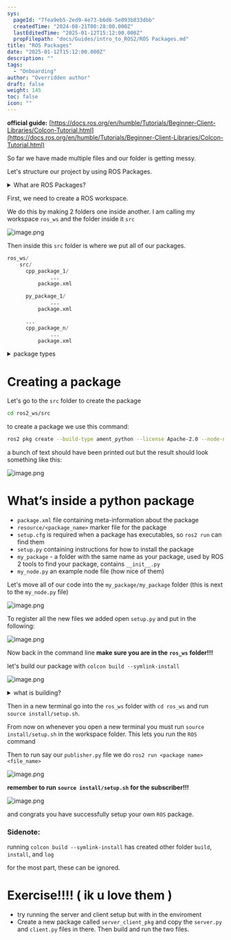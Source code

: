 ```yaml
---
sys:
  pageId: "7fea9eb5-2ed9-4e73-b6d6-5e093b833dbb"
  createdTime: "2024-08-21T00:28:00.000Z"
  lastEditedTime: "2025-01-12T15:12:00.000Z"
  propFilepath: "docs/Guides/intro_to_ROS2/ROS Packages.md"
title: "ROS Packages"
date: "2025-01-12T15:12:00.000Z"
description: ""
tags:
  - "Onboarding"
author: "Overridden author"
draft: false
weight: 145
toc: false
icon: ""
---
```


**official guide:** [https://docs.ros.org/en/humble/Tutorials/Beginner-Client-Libraries/Colcon-Tutorial.html](https://docs.ros.org/en/humble/Tutorials/Beginner-Client-Libraries/Colcon-Tutorial.html)

So far we have made multiple files and our folder is getting messy.

Let's structure our project by using ROS Packages.

<details>

<summary>What are ROS Packages?</summary>

ROS Packages are, as the name implies, packages of code that are highly sharable between ROS developers.

They consist of a folder, `package.xml` file, and source code

```python
      cpp_package_1/
		      ... imagine much code files here ..
          package.xml
```

</details>

First, we need to create a ROS workspace.

We do this by making 2 folders one inside another. I am calling my workspace `ros_ws` and the folder inside it `src`

![image.png](https://prod-files-secure.s3.us-west-2.amazonaws.com/d518164a-d88e-44d1-a4ee-3adb3bd8bce0/70706947-fd18-4537-a67b-e12946812d31/image.png?X-Amz-Algorithm=AWS4-HMAC-SHA256&X-Amz-Content-Sha256=UNSIGNED-PAYLOAD&X-Amz-Credential=ASIAZI2LB466YG6HH3XN%2F20250318%2Fus-west-2%2Fs3%2Faws4_request&X-Amz-Date=20250318T061138Z&X-Amz-Expires=3600&X-Amz-Security-Token=IQoJb3JpZ2luX2VjEP7%2F%2F%2F%2F%2F%2F%2F%2F%2F%2FwEaCXVzLXdlc3QtMiJGMEQCIB4neBMzQGCtfJqo0w2RoCCn9Cm6Fnt5A1ggP5cr%2B9%2BxAiAkRz%2FMSIyi2nhj3NJgOH5U7Fdr87BCX1FTKiN28pzJeyr%2FAwhWEAAaDDYzNzQyMzE4MzgwNSIMx2FQAOcURRfBudieKtwDYp1dF6m0TsqbyaGiFKB1zT1wBCAzV%2BPUnG%2Bl2RCEGJMQW8CMSAYTSzJafzTBW0obyqbMBYFc7I3X0aKc4yw4E8LHEMDTIDRwio1mLGqTJO6%2FE5UN72kuT6Wi54HeOj1fshGoEw%2B%2FBETkvv5HcTobA%2FeKLUjXePlt157ws8AWQcxsCHlTCiw1UUYd746%2Bt46FBGLhCwkCdLsX%2FTzVkEEhU2pTBllqbGXx7rxqs8hVQ6JY3Ci2yjaC7522q3ylcjpcMacud9h3y0GpPqq6R9hBSmhSAeAE%2BdNELehjLjFuUWo8ntveoZsSA4vDFwUhMfbS%2BCai6rTfyVx3BHSSucrZdJL9TQNveBkGikd1A1go%2BudvsUCyUJM1AkCZn1F8FXsyA70hmiTWwZ2SqAyFWfG%2FePHU32pbx9xGB9F0ykiskb9Q1ZExN3GxQLSWf2MBGKESnYZMLZJ%2BrO94BlhOYGgcU34DRtOJ72VCZCerpfyKStX5xpk53OivQ3%2B6G0U5mApBDwEUpxgAqfA6Q7gA9EMpYQtFWwqBNvGoFPbSGIuCZuqmXb2z8e4JrQ5D8hmP874%2Bn7uwBHLTiwQJJTKa4VsKR6gGh6SIgOeCpldswHh%2FSNZ9Y3KQvjvTRKjS0eIwhYfkvgY6pgG4nm9xN9s5u3RsP%2FrVstdiXgx9O%2FQBUoX8JSeDPoydWiSJzeFJXwz9w7mMDw5wMh0B4MYFpGOBCuu5MAaw9MP8h2TLi31r%2FVRdnfCN2MDSBG%2Bi0rUx7kwrktNAWRjFlm8gTnvvfsuRQ0i2xkfohAdha5wz%2FtfsCA0jHT95XxO%2FwVpf1g%2FeX%2F8ByVdMz7ECwIpOxAW31qdpLyVEEpyHRBFUi2jQ0sbi&X-Amz-Signature=619127fa8cb7c30123a4845d0d50190a959698390e1ed0ccd3705526c88cc42f&X-Amz-SignedHeaders=host&x-id=GetObject)

Then inside this `src` folder is where we put all of our packages.

```python
ros_ws/
    src/
      cpp_package_1/
		      ...
          package.xml

      py_package_1/
		      ...
          package.xml

      ...
      cpp_package_n/
		      ...
          package.xml

```

<details>

<summary>package types</summary>

packages can be either `C++` or python.

the intern file structure is different for each but for this guide we will stick to creating python packages

</details>

# Creating a package

Let's go to the `src` folder to create the package

```bash
cd ros2_ws/src
```

to create a package we use this command:

```bash
ros2 pkg create --build-type ament_python --license Apache-2.0 --node-name my_node my_package
```

a bunch of text should have been printed out but the result should look something like this:

![image.png](https://prod-files-secure.s3.us-west-2.amazonaws.com/d518164a-d88e-44d1-a4ee-3adb3bd8bce0/e6cf1e3f-8512-4a3e-b131-079f800bf3e8/image.png?X-Amz-Algorithm=AWS4-HMAC-SHA256&X-Amz-Content-Sha256=UNSIGNED-PAYLOAD&X-Amz-Credential=ASIAZI2LB466YG6HH3XN%2F20250318%2Fus-west-2%2Fs3%2Faws4_request&X-Amz-Date=20250318T061138Z&X-Amz-Expires=3600&X-Amz-Security-Token=IQoJb3JpZ2luX2VjEP7%2F%2F%2F%2F%2F%2F%2F%2F%2F%2FwEaCXVzLXdlc3QtMiJGMEQCIB4neBMzQGCtfJqo0w2RoCCn9Cm6Fnt5A1ggP5cr%2B9%2BxAiAkRz%2FMSIyi2nhj3NJgOH5U7Fdr87BCX1FTKiN28pzJeyr%2FAwhWEAAaDDYzNzQyMzE4MzgwNSIMx2FQAOcURRfBudieKtwDYp1dF6m0TsqbyaGiFKB1zT1wBCAzV%2BPUnG%2Bl2RCEGJMQW8CMSAYTSzJafzTBW0obyqbMBYFc7I3X0aKc4yw4E8LHEMDTIDRwio1mLGqTJO6%2FE5UN72kuT6Wi54HeOj1fshGoEw%2B%2FBETkvv5HcTobA%2FeKLUjXePlt157ws8AWQcxsCHlTCiw1UUYd746%2Bt46FBGLhCwkCdLsX%2FTzVkEEhU2pTBllqbGXx7rxqs8hVQ6JY3Ci2yjaC7522q3ylcjpcMacud9h3y0GpPqq6R9hBSmhSAeAE%2BdNELehjLjFuUWo8ntveoZsSA4vDFwUhMfbS%2BCai6rTfyVx3BHSSucrZdJL9TQNveBkGikd1A1go%2BudvsUCyUJM1AkCZn1F8FXsyA70hmiTWwZ2SqAyFWfG%2FePHU32pbx9xGB9F0ykiskb9Q1ZExN3GxQLSWf2MBGKESnYZMLZJ%2BrO94BlhOYGgcU34DRtOJ72VCZCerpfyKStX5xpk53OivQ3%2B6G0U5mApBDwEUpxgAqfA6Q7gA9EMpYQtFWwqBNvGoFPbSGIuCZuqmXb2z8e4JrQ5D8hmP874%2Bn7uwBHLTiwQJJTKa4VsKR6gGh6SIgOeCpldswHh%2FSNZ9Y3KQvjvTRKjS0eIwhYfkvgY6pgG4nm9xN9s5u3RsP%2FrVstdiXgx9O%2FQBUoX8JSeDPoydWiSJzeFJXwz9w7mMDw5wMh0B4MYFpGOBCuu5MAaw9MP8h2TLi31r%2FVRdnfCN2MDSBG%2Bi0rUx7kwrktNAWRjFlm8gTnvvfsuRQ0i2xkfohAdha5wz%2FtfsCA0jHT95XxO%2FwVpf1g%2FeX%2F8ByVdMz7ECwIpOxAW31qdpLyVEEpyHRBFUi2jQ0sbi&X-Amz-Signature=50cdbbaf1d1e79dd3c7b46c7b2ca2fd29694756b334999f559115037c374b7b7&X-Amz-SignedHeaders=host&x-id=GetObject)

# What’s inside a python package

- `package.xml` file containing meta-information about the package
- `resource/<package_name>` marker file for the package
- `setup.cfg` is required when a package has executables, so `ros2 run` can find them
- `setup.py` containing instructions for how to install the package
- `my_package` - a folder with the same name as your package, used by ROS 2 tools to find your package, contains `__init__.py`
- `my_node.py` an example node file (how nice of them)

Let's move all of our code into the `my_package/my_package` folder (this is next to the `my_node.py` file)

![image.png](https://prod-files-secure.s3.us-west-2.amazonaws.com/d518164a-d88e-44d1-a4ee-3adb3bd8bce0/9ce58f11-0da9-4d3e-b86d-506a9685d378/image.png?X-Amz-Algorithm=AWS4-HMAC-SHA256&X-Amz-Content-Sha256=UNSIGNED-PAYLOAD&X-Amz-Credential=ASIAZI2LB466YG6HH3XN%2F20250318%2Fus-west-2%2Fs3%2Faws4_request&X-Amz-Date=20250318T061138Z&X-Amz-Expires=3600&X-Amz-Security-Token=IQoJb3JpZ2luX2VjEP7%2F%2F%2F%2F%2F%2F%2F%2F%2F%2FwEaCXVzLXdlc3QtMiJGMEQCIB4neBMzQGCtfJqo0w2RoCCn9Cm6Fnt5A1ggP5cr%2B9%2BxAiAkRz%2FMSIyi2nhj3NJgOH5U7Fdr87BCX1FTKiN28pzJeyr%2FAwhWEAAaDDYzNzQyMzE4MzgwNSIMx2FQAOcURRfBudieKtwDYp1dF6m0TsqbyaGiFKB1zT1wBCAzV%2BPUnG%2Bl2RCEGJMQW8CMSAYTSzJafzTBW0obyqbMBYFc7I3X0aKc4yw4E8LHEMDTIDRwio1mLGqTJO6%2FE5UN72kuT6Wi54HeOj1fshGoEw%2B%2FBETkvv5HcTobA%2FeKLUjXePlt157ws8AWQcxsCHlTCiw1UUYd746%2Bt46FBGLhCwkCdLsX%2FTzVkEEhU2pTBllqbGXx7rxqs8hVQ6JY3Ci2yjaC7522q3ylcjpcMacud9h3y0GpPqq6R9hBSmhSAeAE%2BdNELehjLjFuUWo8ntveoZsSA4vDFwUhMfbS%2BCai6rTfyVx3BHSSucrZdJL9TQNveBkGikd1A1go%2BudvsUCyUJM1AkCZn1F8FXsyA70hmiTWwZ2SqAyFWfG%2FePHU32pbx9xGB9F0ykiskb9Q1ZExN3GxQLSWf2MBGKESnYZMLZJ%2BrO94BlhOYGgcU34DRtOJ72VCZCerpfyKStX5xpk53OivQ3%2B6G0U5mApBDwEUpxgAqfA6Q7gA9EMpYQtFWwqBNvGoFPbSGIuCZuqmXb2z8e4JrQ5D8hmP874%2Bn7uwBHLTiwQJJTKa4VsKR6gGh6SIgOeCpldswHh%2FSNZ9Y3KQvjvTRKjS0eIwhYfkvgY6pgG4nm9xN9s5u3RsP%2FrVstdiXgx9O%2FQBUoX8JSeDPoydWiSJzeFJXwz9w7mMDw5wMh0B4MYFpGOBCuu5MAaw9MP8h2TLi31r%2FVRdnfCN2MDSBG%2Bi0rUx7kwrktNAWRjFlm8gTnvvfsuRQ0i2xkfohAdha5wz%2FtfsCA0jHT95XxO%2FwVpf1g%2FeX%2F8ByVdMz7ECwIpOxAW31qdpLyVEEpyHRBFUi2jQ0sbi&X-Amz-Signature=0f190126c55393d24eaff5f3270d4e181a99e8c531cd7bb54a80f97df974960c&X-Amz-SignedHeaders=host&x-id=GetObject)

To register all the new files we added open `setup.py` and put in the following:

![image.png](https://prod-files-secure.s3.us-west-2.amazonaws.com/d518164a-d88e-44d1-a4ee-3adb3bd8bce0/1cd7c262-4cae-4496-9d75-c178537d24a2/image.png?X-Amz-Algorithm=AWS4-HMAC-SHA256&X-Amz-Content-Sha256=UNSIGNED-PAYLOAD&X-Amz-Credential=ASIAZI2LB466YG6HH3XN%2F20250318%2Fus-west-2%2Fs3%2Faws4_request&X-Amz-Date=20250318T061138Z&X-Amz-Expires=3600&X-Amz-Security-Token=IQoJb3JpZ2luX2VjEP7%2F%2F%2F%2F%2F%2F%2F%2F%2F%2FwEaCXVzLXdlc3QtMiJGMEQCIB4neBMzQGCtfJqo0w2RoCCn9Cm6Fnt5A1ggP5cr%2B9%2BxAiAkRz%2FMSIyi2nhj3NJgOH5U7Fdr87BCX1FTKiN28pzJeyr%2FAwhWEAAaDDYzNzQyMzE4MzgwNSIMx2FQAOcURRfBudieKtwDYp1dF6m0TsqbyaGiFKB1zT1wBCAzV%2BPUnG%2Bl2RCEGJMQW8CMSAYTSzJafzTBW0obyqbMBYFc7I3X0aKc4yw4E8LHEMDTIDRwio1mLGqTJO6%2FE5UN72kuT6Wi54HeOj1fshGoEw%2B%2FBETkvv5HcTobA%2FeKLUjXePlt157ws8AWQcxsCHlTCiw1UUYd746%2Bt46FBGLhCwkCdLsX%2FTzVkEEhU2pTBllqbGXx7rxqs8hVQ6JY3Ci2yjaC7522q3ylcjpcMacud9h3y0GpPqq6R9hBSmhSAeAE%2BdNELehjLjFuUWo8ntveoZsSA4vDFwUhMfbS%2BCai6rTfyVx3BHSSucrZdJL9TQNveBkGikd1A1go%2BudvsUCyUJM1AkCZn1F8FXsyA70hmiTWwZ2SqAyFWfG%2FePHU32pbx9xGB9F0ykiskb9Q1ZExN3GxQLSWf2MBGKESnYZMLZJ%2BrO94BlhOYGgcU34DRtOJ72VCZCerpfyKStX5xpk53OivQ3%2B6G0U5mApBDwEUpxgAqfA6Q7gA9EMpYQtFWwqBNvGoFPbSGIuCZuqmXb2z8e4JrQ5D8hmP874%2Bn7uwBHLTiwQJJTKa4VsKR6gGh6SIgOeCpldswHh%2FSNZ9Y3KQvjvTRKjS0eIwhYfkvgY6pgG4nm9xN9s5u3RsP%2FrVstdiXgx9O%2FQBUoX8JSeDPoydWiSJzeFJXwz9w7mMDw5wMh0B4MYFpGOBCuu5MAaw9MP8h2TLi31r%2FVRdnfCN2MDSBG%2Bi0rUx7kwrktNAWRjFlm8gTnvvfsuRQ0i2xkfohAdha5wz%2FtfsCA0jHT95XxO%2FwVpf1g%2FeX%2F8ByVdMz7ECwIpOxAW31qdpLyVEEpyHRBFUi2jQ0sbi&X-Amz-Signature=3ad5b9bc12e5ef404950b6e25f5f58857297ae3566af713bc689773c41478f7a&X-Amz-SignedHeaders=host&x-id=GetObject)

Now back in the command line **make sure you are in the** **`ros_ws`** **folder!!!**

let's build our package with `colcon build --symlink-install`

![image.png](https://prod-files-secure.s3.us-west-2.amazonaws.com/d518164a-d88e-44d1-a4ee-3adb3bd8bce0/2f2a0d27-b173-48fd-b189-5f5c0ce65619/image.png?X-Amz-Algorithm=AWS4-HMAC-SHA256&X-Amz-Content-Sha256=UNSIGNED-PAYLOAD&X-Amz-Credential=ASIAZI2LB466YG6HH3XN%2F20250318%2Fus-west-2%2Fs3%2Faws4_request&X-Amz-Date=20250318T061138Z&X-Amz-Expires=3600&X-Amz-Security-Token=IQoJb3JpZ2luX2VjEP7%2F%2F%2F%2F%2F%2F%2F%2F%2F%2FwEaCXVzLXdlc3QtMiJGMEQCIB4neBMzQGCtfJqo0w2RoCCn9Cm6Fnt5A1ggP5cr%2B9%2BxAiAkRz%2FMSIyi2nhj3NJgOH5U7Fdr87BCX1FTKiN28pzJeyr%2FAwhWEAAaDDYzNzQyMzE4MzgwNSIMx2FQAOcURRfBudieKtwDYp1dF6m0TsqbyaGiFKB1zT1wBCAzV%2BPUnG%2Bl2RCEGJMQW8CMSAYTSzJafzTBW0obyqbMBYFc7I3X0aKc4yw4E8LHEMDTIDRwio1mLGqTJO6%2FE5UN72kuT6Wi54HeOj1fshGoEw%2B%2FBETkvv5HcTobA%2FeKLUjXePlt157ws8AWQcxsCHlTCiw1UUYd746%2Bt46FBGLhCwkCdLsX%2FTzVkEEhU2pTBllqbGXx7rxqs8hVQ6JY3Ci2yjaC7522q3ylcjpcMacud9h3y0GpPqq6R9hBSmhSAeAE%2BdNELehjLjFuUWo8ntveoZsSA4vDFwUhMfbS%2BCai6rTfyVx3BHSSucrZdJL9TQNveBkGikd1A1go%2BudvsUCyUJM1AkCZn1F8FXsyA70hmiTWwZ2SqAyFWfG%2FePHU32pbx9xGB9F0ykiskb9Q1ZExN3GxQLSWf2MBGKESnYZMLZJ%2BrO94BlhOYGgcU34DRtOJ72VCZCerpfyKStX5xpk53OivQ3%2B6G0U5mApBDwEUpxgAqfA6Q7gA9EMpYQtFWwqBNvGoFPbSGIuCZuqmXb2z8e4JrQ5D8hmP874%2Bn7uwBHLTiwQJJTKa4VsKR6gGh6SIgOeCpldswHh%2FSNZ9Y3KQvjvTRKjS0eIwhYfkvgY6pgG4nm9xN9s5u3RsP%2FrVstdiXgx9O%2FQBUoX8JSeDPoydWiSJzeFJXwz9w7mMDw5wMh0B4MYFpGOBCuu5MAaw9MP8h2TLi31r%2FVRdnfCN2MDSBG%2Bi0rUx7kwrktNAWRjFlm8gTnvvfsuRQ0i2xkfohAdha5wz%2FtfsCA0jHT95XxO%2FwVpf1g%2FeX%2F8ByVdMz7ECwIpOxAW31qdpLyVEEpyHRBFUi2jQ0sbi&X-Amz-Signature=e197c5e55376bbc7d26c73b243244593287c3216afe0a4f47f774361e43a0bd7&X-Amz-SignedHeaders=host&x-id=GetObject)

<details>

<summary>what is building?</summary>

if you are a CS major at Rose-Hulman you will learn the answer to this in CSSE132

but TLDR; is it combines all the code files into one program that can be run easily 

</details>

Then in a new terminal go into the `ros_ws` folder with `cd ros_ws` and run `source install/setup.sh`. 

From now on whenever you open a new terminal you must run `source install/setup.sh` in the workspace folder. This lets you run the `ROS` command

Then to run say our `publisher.py` file we do `ros2 run <package name> <file_name>`

![image.png](https://prod-files-secure.s3.us-west-2.amazonaws.com/d518164a-d88e-44d1-a4ee-3adb3bd8bce0/4f4b1219-3a44-4632-aa0a-ce3471699f59/image.png?X-Amz-Algorithm=AWS4-HMAC-SHA256&X-Amz-Content-Sha256=UNSIGNED-PAYLOAD&X-Amz-Credential=ASIAZI2LB466YG6HH3XN%2F20250318%2Fus-west-2%2Fs3%2Faws4_request&X-Amz-Date=20250318T061138Z&X-Amz-Expires=3600&X-Amz-Security-Token=IQoJb3JpZ2luX2VjEP7%2F%2F%2F%2F%2F%2F%2F%2F%2F%2FwEaCXVzLXdlc3QtMiJGMEQCIB4neBMzQGCtfJqo0w2RoCCn9Cm6Fnt5A1ggP5cr%2B9%2BxAiAkRz%2FMSIyi2nhj3NJgOH5U7Fdr87BCX1FTKiN28pzJeyr%2FAwhWEAAaDDYzNzQyMzE4MzgwNSIMx2FQAOcURRfBudieKtwDYp1dF6m0TsqbyaGiFKB1zT1wBCAzV%2BPUnG%2Bl2RCEGJMQW8CMSAYTSzJafzTBW0obyqbMBYFc7I3X0aKc4yw4E8LHEMDTIDRwio1mLGqTJO6%2FE5UN72kuT6Wi54HeOj1fshGoEw%2B%2FBETkvv5HcTobA%2FeKLUjXePlt157ws8AWQcxsCHlTCiw1UUYd746%2Bt46FBGLhCwkCdLsX%2FTzVkEEhU2pTBllqbGXx7rxqs8hVQ6JY3Ci2yjaC7522q3ylcjpcMacud9h3y0GpPqq6R9hBSmhSAeAE%2BdNELehjLjFuUWo8ntveoZsSA4vDFwUhMfbS%2BCai6rTfyVx3BHSSucrZdJL9TQNveBkGikd1A1go%2BudvsUCyUJM1AkCZn1F8FXsyA70hmiTWwZ2SqAyFWfG%2FePHU32pbx9xGB9F0ykiskb9Q1ZExN3GxQLSWf2MBGKESnYZMLZJ%2BrO94BlhOYGgcU34DRtOJ72VCZCerpfyKStX5xpk53OivQ3%2B6G0U5mApBDwEUpxgAqfA6Q7gA9EMpYQtFWwqBNvGoFPbSGIuCZuqmXb2z8e4JrQ5D8hmP874%2Bn7uwBHLTiwQJJTKa4VsKR6gGh6SIgOeCpldswHh%2FSNZ9Y3KQvjvTRKjS0eIwhYfkvgY6pgG4nm9xN9s5u3RsP%2FrVstdiXgx9O%2FQBUoX8JSeDPoydWiSJzeFJXwz9w7mMDw5wMh0B4MYFpGOBCuu5MAaw9MP8h2TLi31r%2FVRdnfCN2MDSBG%2Bi0rUx7kwrktNAWRjFlm8gTnvvfsuRQ0i2xkfohAdha5wz%2FtfsCA0jHT95XxO%2FwVpf1g%2FeX%2F8ByVdMz7ECwIpOxAW31qdpLyVEEpyHRBFUi2jQ0sbi&X-Amz-Signature=d3a4cde8553c15f8a9ab331748b20bf037b52ee89ed1b509acfc72cffbe4c2d9&X-Amz-SignedHeaders=host&x-id=GetObject)

**remember to run** **`source install/setup.sh`** **for the subscriber!!!**

![image.png](https://prod-files-secure.s3.us-west-2.amazonaws.com/d518164a-d88e-44d1-a4ee-3adb3bd8bce0/02121119-dad4-49ec-8356-c956108b4243/image.png?X-Amz-Algorithm=AWS4-HMAC-SHA256&X-Amz-Content-Sha256=UNSIGNED-PAYLOAD&X-Amz-Credential=ASIAZI2LB466YG6HH3XN%2F20250318%2Fus-west-2%2Fs3%2Faws4_request&X-Amz-Date=20250318T061138Z&X-Amz-Expires=3600&X-Amz-Security-Token=IQoJb3JpZ2luX2VjEP7%2F%2F%2F%2F%2F%2F%2F%2F%2F%2FwEaCXVzLXdlc3QtMiJGMEQCIB4neBMzQGCtfJqo0w2RoCCn9Cm6Fnt5A1ggP5cr%2B9%2BxAiAkRz%2FMSIyi2nhj3NJgOH5U7Fdr87BCX1FTKiN28pzJeyr%2FAwhWEAAaDDYzNzQyMzE4MzgwNSIMx2FQAOcURRfBudieKtwDYp1dF6m0TsqbyaGiFKB1zT1wBCAzV%2BPUnG%2Bl2RCEGJMQW8CMSAYTSzJafzTBW0obyqbMBYFc7I3X0aKc4yw4E8LHEMDTIDRwio1mLGqTJO6%2FE5UN72kuT6Wi54HeOj1fshGoEw%2B%2FBETkvv5HcTobA%2FeKLUjXePlt157ws8AWQcxsCHlTCiw1UUYd746%2Bt46FBGLhCwkCdLsX%2FTzVkEEhU2pTBllqbGXx7rxqs8hVQ6JY3Ci2yjaC7522q3ylcjpcMacud9h3y0GpPqq6R9hBSmhSAeAE%2BdNELehjLjFuUWo8ntveoZsSA4vDFwUhMfbS%2BCai6rTfyVx3BHSSucrZdJL9TQNveBkGikd1A1go%2BudvsUCyUJM1AkCZn1F8FXsyA70hmiTWwZ2SqAyFWfG%2FePHU32pbx9xGB9F0ykiskb9Q1ZExN3GxQLSWf2MBGKESnYZMLZJ%2BrO94BlhOYGgcU34DRtOJ72VCZCerpfyKStX5xpk53OivQ3%2B6G0U5mApBDwEUpxgAqfA6Q7gA9EMpYQtFWwqBNvGoFPbSGIuCZuqmXb2z8e4JrQ5D8hmP874%2Bn7uwBHLTiwQJJTKa4VsKR6gGh6SIgOeCpldswHh%2FSNZ9Y3KQvjvTRKjS0eIwhYfkvgY6pgG4nm9xN9s5u3RsP%2FrVstdiXgx9O%2FQBUoX8JSeDPoydWiSJzeFJXwz9w7mMDw5wMh0B4MYFpGOBCuu5MAaw9MP8h2TLi31r%2FVRdnfCN2MDSBG%2Bi0rUx7kwrktNAWRjFlm8gTnvvfsuRQ0i2xkfohAdha5wz%2FtfsCA0jHT95XxO%2FwVpf1g%2FeX%2F8ByVdMz7ECwIpOxAW31qdpLyVEEpyHRBFUi2jQ0sbi&X-Amz-Signature=eebf9b497186aaa0fbc4b590d9607e79e29bdb680faac7e9ee16209491b128f3&X-Amz-SignedHeaders=host&x-id=GetObject)

and congrats you have successfully setup your own `ROS` package.

### Sidenote:

running `colcon build --symlink-install` has created other folder `build`, `install`, and `log`

for the most part, these can be ignored.

# Exercise!!!! ( ik u love them )

- try running the server and client setup but with in the enviroment
- Create a new package called `server_client_pkg` and copy the `server.py` and `client.py` files in there. Then build and run the two files.
